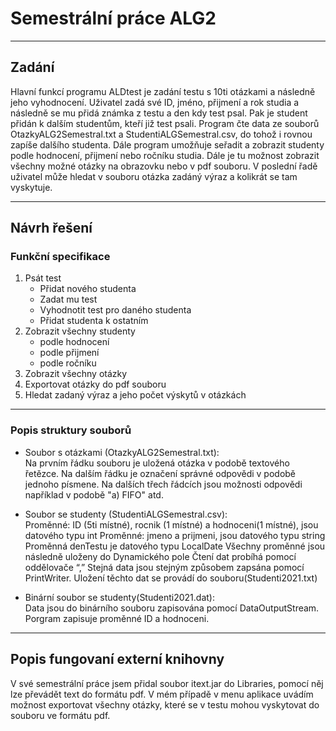# Semestrální práce ALG2 #
- - - -
## Zadání ##
Hlavní funkcí programu ALDtest je zadání testu s 10ti otázkami a následně jeho vyhodnocení. Uživatel zadá své ID, jméno, přijmení a rok studia a následně se mu přidá známka z testu a den kdy test psal. Pak je student přidán k dalším studentům, kteří již test psali. Program čte data ze souborů OtazkyALG2Semestral.txt a StudentiALGSemestral.csv, do tohož i rovnou zapíše dalšího studenta. Dále program umožňuje seřadit a zobrazit studenty podle hodnocení, přijmení nebo ročníku studia. Dále je tu možnost zobrazit všechny možné otázky na obrazovku nebo v pdf souboru. V poslední řadě uživatel může hledat v souboru otázka zadáný výraz a kolikrát se tam vyskytuje. 

- - - -
## Návrh řešení ##
### Funkční specifikace ###
1. Psát test 
    * Přidat nového studenta
    * Zadat mu test
    * Vyhodnotit test pro daného studenta
    * Přidat studenta k ostatním
2. Zobrazit všechny studenty
    * podle hodnocení
    * podle přijmení
    * podle ročníku
3. Zobrazit všechny otázky
4. Exportovat otázky do pdf souboru
5. Hledat zadaný výraz a jeho počet výskytů v otázkách
- - - -
### Popis struktury souborů ###
   * Soubor s otázkami (OtazkyALG2Semestral.txt):  
      Na prvním řádku souboru je uložená otázka v podobě textového řetězce. Na dalším řádku je označení správné odpovědi v podobě jednoho písmene. Na dalších třech řádcích jsou       možnosti odpovědi například v podobě  "a) FIFO" atd.
   
   * Soubor se studenty (StudentiALGSemestral.csv): <br/>
      Proměnné: ID (5ti místné), rocnik (1 místné) a hodnoceni(1 místné), jsou datového typu int 
      Proměnné: jmeno a prijmeni, jsou datového typu string 
      Proměnná denTestu je datového typu LocalDate
      Všechny proměnné jsou následně uloženy do Dynamického pole
      Čtení dat probíhá pomocí oddělovače “,”
      Stejná data jsou stejným způsobem zapsána pomocí PrintWriter.
      Uložení těchto dat se provádí do souboru(Studenti2021.txt)

   * Binární soubor se studenty(Studenti2021.dat): <br/>
   Data jsou do binárního souboru zapisována pomocí DataOutputStream. Porgram zapisuje proměnné ID a    hodnoceni. 
   - - - -
## Popis fungovaní externí knihovny ##  
V své semestrální práce jsem přidal soubor itext.jar do Libraries, pomocí něj lze převádět text do formátu pdf. V mém případě v menu aplikace uvádím možnost exportovat všechny otázky, které se v testu mohou vyskytovat do souboru ve formátu pdf.




